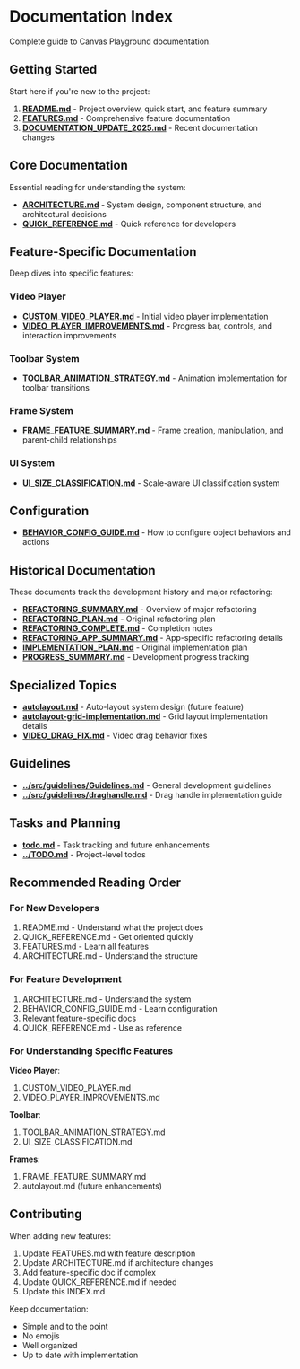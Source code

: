 # Documentation Index

Complete guide to Canvas Playground documentation.

## Getting Started

Start here if you're new to the project:

1. **[README.md](../README.md)** - Project overview, quick start, and feature summary
2. **[FEATURES.md](FEATURES.md)** - Comprehensive feature documentation
3. **[DOCUMENTATION_UPDATE_2025.md](DOCUMENTATION_UPDATE_2025.md)** - Recent documentation changes

## Core Documentation

Essential reading for understanding the system:

- **[ARCHITECTURE.md](ARCHITECTURE.md)** - System design, component structure, and architectural decisions
- **[QUICK_REFERENCE.md](QUICK_REFERENCE.md)** - Quick reference for developers

## Feature-Specific Documentation

Deep dives into specific features:

### Video Player

- **[CUSTOM_VIDEO_PLAYER.md](CUSTOM_VIDEO_PLAYER.md)** - Initial video player implementation
- **[VIDEO_PLAYER_IMPROVEMENTS.md](VIDEO_PLAYER_IMPROVEMENTS.md)** - Progress bar, controls, and interaction improvements

### Toolbar System

- **[TOOLBAR_ANIMATION_STRATEGY.md](TOOLBAR_ANIMATION_STRATEGY.md)** - Animation implementation for toolbar transitions

### Frame System

- **[FRAME_FEATURE_SUMMARY.md](FRAME_FEATURE_SUMMARY.md)** - Frame creation, manipulation, and parent-child relationships

### UI System

- **[UI_SIZE_CLASSIFICATION.md](UI_SIZE_CLASSIFICATION.md)** - Scale-aware UI classification system

## Configuration

- **[BEHAVIOR_CONFIG_GUIDE.md](BEHAVIOR_CONFIG_GUIDE.md)** - How to configure object behaviors and actions

## Historical Documentation

These documents track the development history and major refactoring:

- **[REFACTORING_SUMMARY.md](REFACTORING_SUMMARY.md)** - Overview of major refactoring
- **[REFACTORING_PLAN.md](REFACTORING_PLAN.md)** - Original refactoring plan
- **[REFACTORING_COMPLETE.md](REFACTORING_COMPLETE.md)** - Completion notes
- **[REFACTORING_APP_SUMMARY.md](REFACTORING_APP_SUMMARY.md)** - App-specific refactoring details
- **[IMPLEMENTATION_PLAN.md](IMPLEMENTATION_PLAN.md)** - Original implementation plan
- **[PROGRESS_SUMMARY.md](PROGRESS_SUMMARY.md)** - Development progress tracking

## Specialized Topics

- **[autolayout.md](autolayout.md)** - Auto-layout system design (future feature)
- **[autolayout-grid-implementation.md](autolayout-grid-implementation.md)** - Grid layout implementation details
- **[VIDEO_DRAG_FIX.md](VIDEO_DRAG_FIX.md)** - Video drag behavior fixes

## Guidelines

- **[../src/guidelines/Guidelines.md](../src/guidelines/Guidelines.md)** - General development guidelines
- **[../src/guidelines/draghandle.md](../src/guidelines/draghandle.md)** - Drag handle implementation guide

## Tasks and Planning

- **[todo.md](todo.md)** - Task tracking and future enhancements
- **[../TODO.md](../TODO.md)** - Project-level todos

## Recommended Reading Order

### For New Developers

1. README.md - Understand what the project does
2. QUICK_REFERENCE.md - Get oriented quickly
3. FEATURES.md - Learn all features
4. ARCHITECTURE.md - Understand the structure

### For Feature Development

1. ARCHITECTURE.md - Understand the system
2. BEHAVIOR_CONFIG_GUIDE.md - Learn configuration
3. Relevant feature-specific docs
4. QUICK_REFERENCE.md - Use as reference

### For Understanding Specific Features

**Video Player**:

1. CUSTOM_VIDEO_PLAYER.md
2. VIDEO_PLAYER_IMPROVEMENTS.md

**Toolbar**:

1. TOOLBAR_ANIMATION_STRATEGY.md
2. UI_SIZE_CLASSIFICATION.md

**Frames**:

1. FRAME_FEATURE_SUMMARY.md
2. autolayout.md (future enhancements)

## Contributing

When adding new features:

1. Update FEATURES.md with feature description
2. Update ARCHITECTURE.md if architecture changes
3. Add feature-specific doc if complex
4. Update QUICK_REFERENCE.md if needed
5. Update this INDEX.md

Keep documentation:

- Simple and to the point
- No emojis
- Well organized
- Up to date with implementation
